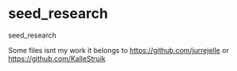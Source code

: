 # seed_research
seed_research


Some files isnt my work it belongs to
https://github.com/jurrejelle
or
https://github.com/KalleStruik
